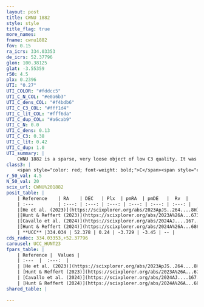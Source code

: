 ```yaml
---
layout: post
title: CWNU 1882
style: style
title_flag: true
more_names: 
fname: cwnu1882
fov: 0.15
ra_icrs: 334.03353
de_icrs: 52.37796
glon: 100.38125
glat: -3.55359
r50: 4.5
plx: 0.2396
UTI: "0.27"
UTI_COLOR: "#fddcc5"
UTI_C_N_COL: "#e0a6b3"
UTI_C_dens_COL: "#f4bdb6"
UTI_C_C3_COL: "#fff1d4"
UTI_C_lit_COL: "#fff6da"
UTI_C_dup_COL: "#a6cab9"
UTI_C_N: 0.0
UTI_C_dens: 0.13
UTI_C_C3: 0.38
UTI_C_lit: 0.42
UTI_C_dup: 1.0
UTI_summary: |
    CWNU 1882 is a sparse, very loose object of low C3 quality. It was recently reported in the literature.<br><br><span style="color: #99180f; font-weight: bold;">Warning: </span>contains less than 25 stars with <i>P>0.5</i> estimated.
class3: |
    <span style="color: red; font-weight: bold;">C</span><span style="color: #FFC300; font-weight: bold;">B</span>
r_50_val: 4.5
N_50_val: 20
scix_url: CWNU%201882
posit_table: |
    | Reference    | RA    | DEC   | Plx  | pmRA  | pmDE   |  Rv  |
    | :---         | :---: | :---: | :---: | :---: | :---: | :---: |
    |[He et al. (2023)](https://scixplorer.org/abs/2023ApJS..264....8H) | 334.024 | 52.357 | 0.241 | -3.679 | -3.455 | -- |
    |[Hunt & Reffert (2023)](https://scixplorer.org/abs/2023A%26A...673A.114H) | 334.053 | 52.463 | 0.246 | -3.721 | -3.42 | -- |
    |[Cavallo et al. (2024)](https://scixplorer.org/abs/2024AJ....167...12C) | 334.108 | 52.384 | 0.246 | -- | -- | -- |
    |[Hunt & Reffert (2024)](https://scixplorer.org/abs/2024A%26A...686A..42H) | 334.053 | 52.463 | 0.246 | -3.721 | -3.42 | -- |
    | **UCC** |334.034 | 52.378 | 0.24 | -3.729 | -3.45 | -- | 
cds_radec: 334.03353,+52.37796
carousel: UCC_HUNT23
fpars_table: |
    | Reference |  Values |
    | :---  |  :---:  |
    | [He et al. (2023)](https://scixplorer.org/abs/2023ApJS..264....8H) | `A0=1.5, m-M=12.85, logAge=6.9` |
    | [Hunt & Reffert (2023)](https://scixplorer.org/abs/2023A%26A...673A.114H) | `AV50=1.05, diffAV50=1.717, MOD50=12.961, logAge50=6.955` |
    | [Cavallo et al. (2024)](https://scixplorer.org/abs/2024AJ....167...12C) | `AV50=0.2, dMod50=12.47, logAge50=7.68, [Fe/H]50=0.24` |
    | [Hunt & Reffert (2024)](https://scixplorer.org/abs/2024A%26A...686A..42H) | `MassJ=139.559` |
shared_table: |
    
---
```

